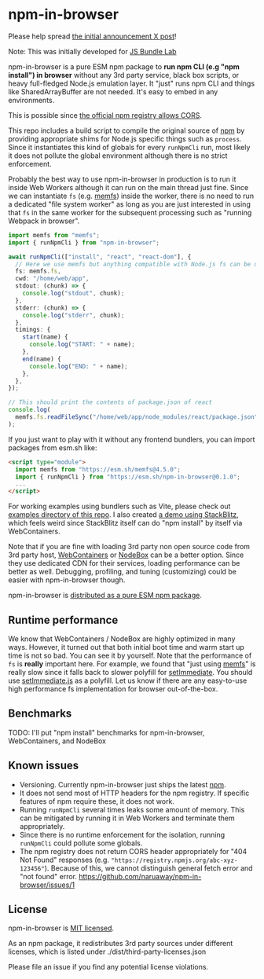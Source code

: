 # npm-in-browser

Please help spread [the initial announcement X post](https://x.com/naruaway/status/1706984800081605062)!

Note: This was initially developed for [JS Bundle Lab](https://js-bundle-lab.nry.app)

npm-in-browser is a pure ESM npm package to **run npm CLI (e.g "npm install") in browser** without any 3rd party service, black box scripts, or heavy full-fledged Node.js emulation layer.
It "just" runs npm CLI and things like SharedArrayBuffer are not needed. It's easy to embed in any environments.

This is possible since [the official npm registry allows CORS](https://github.com/npm/feedback/discussions/117).

This repo includes a build script to compile the original source of [npm](https://github.com/npm/cli) by providing appropriate shims for Node.js specific things such as `process`. Since it instantiates this kind of globals for every `runNpmCli` run, most likely it does not pollute the global environment although there is no strict enforcement.

Probably the best way to use npm-in-browser in production is to run it inside Web Workers although it can run on the main thread just fine. Since we can instantiate `fs` (e.g. [memfs](https://github.com/streamich/memfs)) inside the worker, there is no need to run a dedicated "file system worker" as long as you are just interested in using that `fs` in the same worker for the subsequent processing such as "running Webpack in browser".

```typescript
import memfs from "memfs";
import { runNpmCli } from "npm-in-browser";

await runNpmCli(["install", "react", "react-dom"], {
  // Here we use memfs but anything compatible with Node.js fs can be used
  fs: memfs.fs,
  cwd: "/home/web/app",
  stdout: (chunk) => {
    console.log("stdout", chunk);
  },
  stderr: (chunk) => {
    console.log("stderr", chunk);
  },
  timings: {
    start(name) {
      console.log("START: " + name);
    },
    end(name) {
      console.log("END: " + name);
    },
  },
});

// This should print the contents of package.json of react
console.log(
  memfs.fs.readFileSync("/home/web/app/node_modules/react/package.json"),
);
```

If you just want to play with it without any frontend bundlers, you can import packages from esm.sh like:

```html
<script type="module">
  import memfs from "https://esm.sh/memfs@4.5.0";
  import { runNpmCli } from "https://esm.sh/npm-in-browser@0.1.0";
  ...
</script>
```

For working examples using bundlers such as Vite, please check out [examples directory of this repo](examples). I also created [a demo using StackBlitz](https://stackblitz.com/edit/npm-in-browser-demo?file=src%2Fmain.tsx), which feels weird since StackBlitz itself can do "npm install" by itself via WebContainers.

Note that if you are fine with loading 3rd party non open source code from 3rd party host, [WebContainers](https://webcontainers.io/) or [NodeBox](https://sandpack.codesandbox.io/docs/advanced-usage/nodebox) can be a better option. Since they use dedicated CDN for their services, loading performance can be better as well. Debugging, profiling, and tuning (customizing) could be easier with npm-in-browser though.

npm-in-browser is [distributed as a pure ESM npm package](https://www.npmjs.com/package/npm-in-browser).

## Runtime performance

We know that WebContainers / NodeBox are highly optimized in many ways. However, it turned out that both initial boot time and warm start up time is not so bad. You can see it by yourself.
Note that the performance of `fs` is **really** important here. For example, we found that "just using [memfs](https://github.com/streamich/memfs)" is really slow since it falls back to slower polyfill for [setImmediate](https://developer.mozilla.org/en-US/docs/Web/API/Window/setImmediate). You should use [setImmediate.js](https://github.com/YuzuJS/setImmediate) as a polyfill. Let us know if there are any easy-to-use high performance fs implementation for browser out-of-the-box.

## Benchmarks

TODO: I'll put "npm install" benchmarks for npm-in-browser, WebContainers, and NodeBox

## Known issues

- Versioning. Currently npm-in-browser just ships the latest [npm](https://www.npmjs.com/package/npm).
- It does not send most of HTTP headers for the npm registry. If specific features of npm require these, it does not work.
- Running `runNpmCli` several times leaks some amount of memory. This can be mitigated by running it in Web Workers and terminate them appropriately.
- Since there is no runtime enforcement for the isolation, running `runNpmCli` could pollute some globals.
- The npm registry does not return CORS header appropriately for "404 Not Found" responses (e.g. `"https://registry.npmjs.org/abc-xyz-123456"`). Because of this, we cannot distinguish general fetch error and "not found" error. https://github.com/naruaway/npm-in-browser/issues/1

## License

npm-in-browser is [MIT licensed](./LICENSE).

As an npm package, it redistributes 3rd party sources under different licenses, which is listed under ./dist/third-party-licenses.json

Please file an issue if you find any potential license violations.
